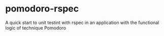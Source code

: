 pomodoro-rspec
==============

A quick start to unit testint with rspec in an application with the functional logic of technique Pomodoro
